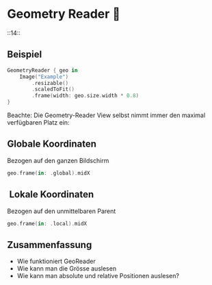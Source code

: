 # Geometry Reader 📐
::14::

## Beispiel

```swift
GeometryReader { geo in
    Image("Example")
        .resizable()
        .scaledToFit()
        .frame(width: geo.size.width * 0.8)
}
```

Beachte: Die Geometry-Reader View selbst nimmt immer den maximal verfügbaren Platz ein:

## Globale Koordinaten

Bezogen auf den ganzen Bildschirm
```swift
geo.frame(in: .global).midX
```


##  Lokale Koordinaten

 Bezogen auf den unmittelbaren Parent
```swift
geo.frame(in: .local).midX
```

## Zusammenfassung
- Wie funktioniert GeoReader
- Wie kann man die Grösse auslesen
- Wie kann man absolute und relative Positionen auslesen?